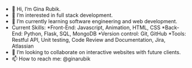 - 👋 Hi, I’m Gina Rubik.
- 👀 I’m interested in full stack development.
- 🌱 I’m currently learning software engineering and web development.
- Current Skills:
*Front-End: Javascript, Animation, HTML, CSS
*Back-End: Python, Flask, SQL, MongoDB
*Version control: Git, GitHub
*Tools: Restful API, Unit testing, Code Review and Documentation, Jira, Atlassian
- 💞️ I’m looking to collaborate on interactive websites with future clients.
- 📫 How to reach me: @ginarubik 

<!---
ginarubik/ginarubik is a ✨ special ✨ repository because its `README.md` (this file) appears on your GitHub profile.
You can click the Preview link to take a look at your changes.
--->
